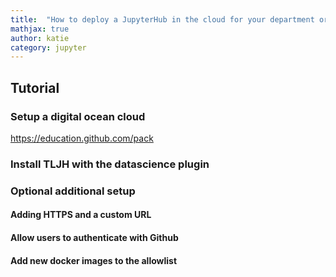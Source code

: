 ```yaml
---
title:  "How to deploy a JupyterHub in the cloud for your department or lab"
mathjax: true
author: katie
category: jupyter
---
```


## Tutorial 

### Setup a digital ocean cloud

https://education.github.com/pack

### Install TLJH with the datascience plugin

### Optional additional setup

#### Adding HTTPS and a custom URL

#### Allow users to authenticate with Github 

#### Add new docker images to the allowlist

<!-- #### Customize a docker image for your lab  -->

